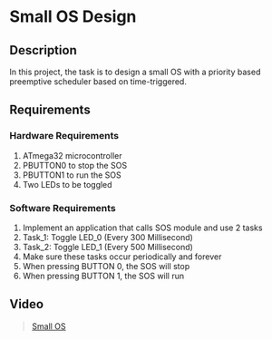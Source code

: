 # Small OS Design

## Description

In this project, the task is to design a small OS with a priority based preemptive scheduler based on time-triggered.

## Requirements

### Hardware Requirements
1. ATmega32 microcontroller
2. PBUTTON0 to stop the SOS
3. PBUTTON1 to run the SOS
4. Two LEDs to be toggled

### Software Requirements
1. Implement an application that calls SOS module and use 2 tasks
2. Task_1: Toggle LED_0 (Every 300 Millisecond)
2. Task_2: Toggle LED_1 (Every 500 Millisecond)
3. Make sure these tasks occur periodically and forever
4. When pressing  BUTTON 0, the SOS will stop
5. When pressing  BUTTON 1, the SOS will run

## Video
> [Small OS](https://drive.google.com/file/d/134TnuFbZfW89E1ddrbLacKc8HiRsD8lT/view?usp=sharing)
